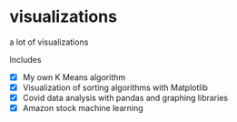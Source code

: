 # visualizations
a lot of visualizations

Includes
- [x] My own K Means algorithm
- [x] Visualization of sorting algorithms with Matplotlib
- [x] Covid data analysis with pandas and graphing libraries
- [x] Amazon stock machine learning
